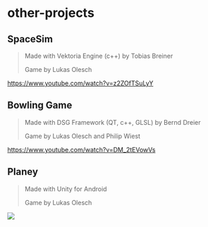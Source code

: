 # other-projects

## SpaceSim

>Made with Vektoria Engine (c++) by Tobias Breiner
>
>Game by Lukas Olesch

https://www.youtube.com/watch?v=z2ZOfTSuLyY

## Bowling Game

>Made with DSG Framework (QT, c++, GLSL) by Bernd Dreier
>
>Game by Lukas Olesch and Philip Wiest

https://www.youtube.com/watch?v=DM_2tEVowVs

## Planey

>Made with Unity for Android
>
>Game by Lukas Olesch

<img src="https://github.com/necsii/other-projects/Media/planey_preview.gif" />
